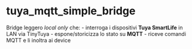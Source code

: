 # tuya_mqtt_simple_bridge
Bridge leggero *local only* che: - interroga i dispositivi **Tuya SmartLife** in LAN via TinyTuya - espone/storicizza lo stato su **MQTT** - riceve comandi MQTT e li inoltra ai device
